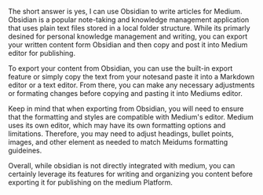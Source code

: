 The short answer is yes, I can use Obsidian to write articles for Medium. Obsidian is a popular note-taking and knowledge management application that uses plain text files stored in a local folder structure. While its primarly desined for personal knowledge management and writing, you can export your written content form Obsidian and then copy and post it into Medium editor for publishing.

To export your content from Obsidian, you can use the built-in export feature or simply copy the text from your notesand paste it into a Markdown editor or a text editor. From there, you can make any necessary adjustments or formating changes before copying and pasting it into Mediums editor.

Keep in mind that when exporting from Obsidian, you will need to ensure that the formatting and styles are compatible with Medium's editor. Medium uses its own editor, which may have its own formatting options and limitations. Therefore, you may need to adjust headings, bullet points, images, and other element as needed to match Meidums formatting guideines.

Overall, while obsidian is not directly integrated with medium, you can certainly leverage its features for writing and organizing you content before exporting it for publishing on the medium Platform.

